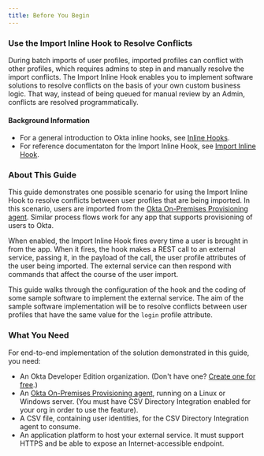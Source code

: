 ```yaml
---
title: Before You Begin
---
```


### Use the Import Inline Hook to Resolve Conflicts

During batch imports of user profiles, imported profiles can conflict with other profiles, which requires admins to step in and manually resolve the import conflicts. The Import Inline Hook enables you to implement software solutions to resolve conflicts on the basis of your own custom business logic. That way, instead of being queued for manual review by an Admin, conflicts are resolved programmatically.


#### Background Information

- For a general introduction to Okta inline hooks, see [Inline Hooks](/docs/concepts/inline-hooks/).
- For reference documentaton for the Import Inline Hook, see [Import Inline Hook](/docs/reference/import-hook/).


### About This Guide

This guide demonstrates one possible scenario for using the Import Inline Hook to resolve conflicts between user profiles that are being imported. In this scenario, users are imported from the [Okta On-Premises Provisioning agent](https://help.okta.com/en/prod/Content/Topics/Directory/directory-integrations-csv.htm). Similar process flows work for any app that supports provisioning of users to Okta.

When enabled, the Import Inline Hook fires every time a user is brought in from the app. When it fires, the hook makes a REST call to an external service, passing it, in the payload of the call, the user profile attributes of the user being imported. The external service can then respond with commands that affect the course of the user import.

This guide walks through the configuration of the hook and the coding of some sample software to implement the external service. The aim of the sample software implementation will be to resolve conflicts between user profiles that have the same value for the `login` profile attribute.

### What You Need

For end-to-end implementation of the solution demonstrated in this guide, you need:

- An Okta Developer Edition organization. (Don't have one? [Create one for free](https://developer.okta.com/signup).)
- An [Okta On-Premises Provisioning agent](https://help.okta.com/en/prod/Content/Topics/Directory/directory-integrations-csv.htm), running on a Linux or Windows server. (You must have CSV Directory Integration enabled for your org in order to use the feature).
- A CSV file, containing user identities, for the CSV Directory Integration agent to consume.
- An application platform to host your external service. It must support HTTPS and be able to expose an Internet-accessible endpoint.  

<StackSelector snippet="platform"/>

<NextSectionLink/>

